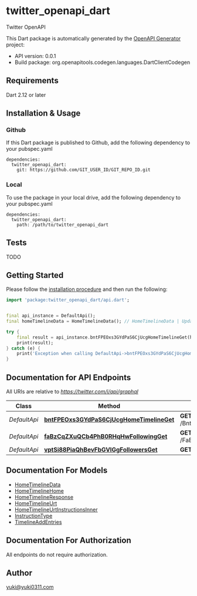 # twitter_openapi_dart
Twitter OpenAPI

This Dart package is automatically generated by the [OpenAPI Generator](https://openapi-generator.tech) project:

- API version: 0.0.1
- Build package: org.openapitools.codegen.languages.DartClientCodegen

## Requirements

Dart 2.12 or later

## Installation & Usage

### Github
If this Dart package is published to Github, add the following dependency to your pubspec.yaml
```
dependencies:
  twitter_openapi_dart:
    git: https://github.com/GIT_USER_ID/GIT_REPO_ID.git
```

### Local
To use the package in your local drive, add the following dependency to your pubspec.yaml
```
dependencies:
  twitter_openapi_dart:
    path: /path/to/twitter_openapi_dart
```

## Tests

TODO

## Getting Started

Please follow the [installation procedure](#installation--usage) and then run the following:

```dart
import 'package:twitter_openapi_dart/api.dart';


final api_instance = DefaultApi();
final homeTimelineData = HomeTimelineData(); // HomeTimelineData | Update an existent pet in the store

try {
    final result = api_instance.bntFPEOxs3GYdPaS6CjUcgHomeTimelineGet(homeTimelineData);
    print(result);
} catch (e) {
    print('Exception when calling DefaultApi->bntFPEOxs3GYdPaS6CjUcgHomeTimelineGet: $e\n');
}

```

## Documentation for API Endpoints

All URIs are relative to *https://twitter.com/i/api/graphql*

Class | Method | HTTP request | Description
------------ | ------------- | ------------- | -------------
*DefaultApi* | [**bntFPEOxs3GYdPaS6CjUcgHomeTimelineGet**](doc\/DefaultApi.md#bntfpeoxs3gydpas6cjucghometimelineget) | **GET** /BntFPEOxs3GYdPaS6CjUcg/HomeTimeline | 
*DefaultApi* | [**faBzCqZXuQCb4PhB0RHqHwFollowingGet**](doc\/DefaultApi.md#fabzcqzxuqcb4phb0rhqhwfollowingget) | **GET** /FaBzCqZXuQCb4PhB0RHqHw/Following | 
*DefaultApi* | [**vptSi88PiaQhBevFbGVlGgFollowersGet**](doc\/DefaultApi.md#vptsi88piaqhbevfbgvlggfollowersget) | **GET** /VptSi88PiaQhBevFbGVlGg/Followers | 


## Documentation For Models

 - [HomeTimelineData](doc\/HomeTimelineData.md)
 - [HomeTimelineHome](doc\/HomeTimelineHome.md)
 - [HomeTimelineResponse](doc\/HomeTimelineResponse.md)
 - [HomeTimelineUrt](doc\/HomeTimelineUrt.md)
 - [HomeTimelineUrtInstructionsInner](doc\/HomeTimelineUrtInstructionsInner.md)
 - [InstructionType](doc\/InstructionType.md)
 - [TimelineAddEntries](doc\/TimelineAddEntries.md)


## Documentation For Authorization

 All endpoints do not require authorization.


## Author

yuki@yuki0311.com

